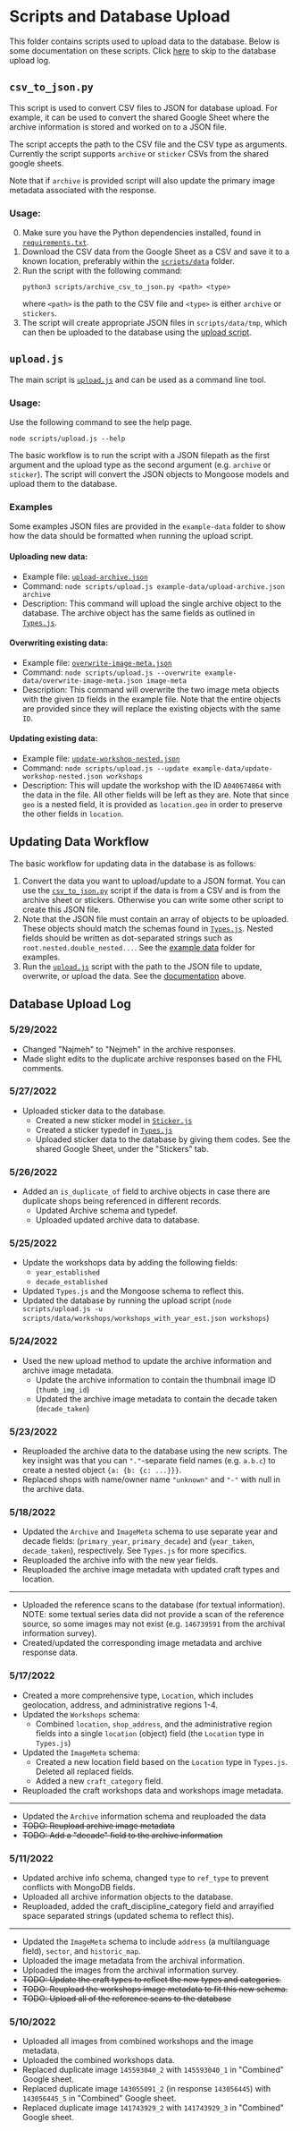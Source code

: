 # Scripts and Database Upload
This folder contains scripts used to upload data to the database. Below is some
documentation on these scripts. Click [here](#database-upload-log) to skip to
the database upload log.

## `csv_to_json.py`
This script is used to convert CSV files to JSON for database upload. For
example, it can be used to convert the shared Google Sheet where the archive
information is stored and worked on to a JSON file. 

The script accepts the path to the CSV file and the CSV type as arguments.
Currently the script supports `archive` or `sticker` CSVs from the shared google
sheets.

Note that if `archive` is provided script will also update the primary image
metadata associated with the response.

### Usage:
0. Make sure you have the Python dependencies installed, found in [`requirements.txt`](requirements.txt).
1. Download the CSV data from the Google Sheet as a CSV and save it to a known location, preferably within the [`scripts/data`](/scripts/data) folder.
2. Run the script with the following command:  
    ```
    python3 scripts/archive_csv_to_json.py <path> <type>
    ```
   where `<path>` is the path to the CSV file and `<type>` is either `archive` or `stickers`.
3. The script will create appropriate JSON files in `scripts/data/tmp`, which
   can then be uploaded to the database using the [upload script](#uploadjs).

## `upload.js`
The main script is [`upload.js`](upload.js) and can be used as a command line
tool.

### Usage:

Use the following command to see the help page.
```
node scripts/upload.js --help
```

The basic workflow is to run the script with a JSON filepath as the first
argument and the upload type as the second argument (e.g. `archive` or
`sticker`). The script will convert the JSON objects to Mongoose models and
upload them to the database.

### Examples
Some examples JSON files are provided in the `example-data` folder to show how
the data should be formatted when running the upload script.

#### **Uploading new data:**
  * Example file: [`upload-archive.json`](example-data/upload-archive.json)
  * Command: `node scripts/upload.js example-data/upload-archive.json
    archive`
  * Description: This command will upload the single archive object to the
    database. The archive object has the same fields as outlined in
    [`Types.js`](../models/Types.js).

#### **Overwriting existing data:**
  * Example file: [`overwrite-image-meta.json`](example-data/overwrite-image-meta.json)
  * Command: `node scripts/upload.js --overwrite example-data/overwrite-image-meta.json
    image-meta`
  * Description: This command will overwrite the two image meta objects with the
    given `ID` fields in the example file. Note that the entire objects are
    provided since they will replace the existing objects with the same `ID`.
#### **Updating existing data:**
  * Example file: [`update-workshop-nested.json`](example-data/update-workshop-nested.json)
  * Command: `node scripts/upload.js --update example-data/update-workshop-nested.json
    workshops`
  * Description: This will update the workshop with the ID `A040674864` with the data
    in the file. All other fields will be left as they are. Note that since
    `geo` is a nested field, it is provided as `location.geo` in order to
    preserve the other fields in `location`.


## Updating Data Workflow
The basic workflow for updating data in the database is as follows:

1. Convert the data you want to upload/update to a JSON format. You can use the
   [`csv_to_json.py`](#csv_to_json) script if the data is from a CSV and is from
   the archive sheet or stickers. Otherwise you can write some other script to
   create this JSON file.
2. Note that the JSON file must contain an array of objects to be uploaded.
   These objects should match the schemas found in
   [`Types.js`](../models/Types.js). Nested fields should be written as
   dot-separated strings such as `root.nested.double_nested...`. See the [example
   data](example-data/) folder for examples.   
3. Run the [`upload.js`](upload.js) script with the path to the JSON file to
   update, overwrite, or upload the data. See the [documentation](#uploadjs)
   above. 

## Database Upload Log

### 5/29/2022
* Changed "Najmeh" to "Nejmeh" in the archive responses.
* Made slight edits to the duplicate archive responses based on the FHL
  comments.

### 5/27/2022
* Uploaded sticker data to the database.
  * Created a new sticker model in [`Sticker.js`](../models/Sticker.js)
  * Created a sticker typedef in [`Types.js`](../models/Types.js)
  * Uploaded sticker data to the database by giving them codes. See the shared
    Google Sheet, under the "Stickers" tab. 
### 5/26/2022
* Added an `is_duplicate_of` field to archive objects in case there are
  duplicate shops being referenced in different records.
  * Updated Archive schema and typedef.
  * Uploaded updated archive data to database.
### 5/25/2022
* Update the workshops data by adding the following fields:
  * `year_established`
  * `decade_established`
* Updated `Types.js` and the Mongoose schema to reflect this.
* Updated the database by running the upload script (`node scripts/upload.js -u scripts/data/workshops/workshops_with_year_est.json workshops`) 
### 5/24/2022
* Used the new upload method to update the archive information and archive image
  metadata.
  * Update the archive information to contain the thumbnail image ID (`thumb_img_id`)
  * Updated the archive image metadata to contain the decade taken (`decade_taken`)

### 5/23/2022
* Reuploaded the archive data to the database using the new scripts. The key
  insight was that you can `"."`-separate field names (e.g. `a.b.c`) to create a
  nested object `{a: {b: {c: ...}}}`.
* Replaced shops with name/owner name `"unknown"` and `"-"` with null in the archive data.

### 5/18/2022
* Updated the `Archive` and `ImageMeta` schema to use separate year and decade
  fields: (`primary_year`, `primary_decade`) and (`year_taken`, `decade_taken`),
  respectively. See `Types.js` for more specifics.
* Reuploaded the archive info with the new year fields.
* Reuploaded the archive image metadata with updated craft types and location. 

---
* Uploaded the reference scans to the database (for textual information). NOTE:
  some textual series data did not provide a scan of the reference source, so
  some images may not exist (e.g. `146739591` from the archival information
  survey). 
* Created/updated the corresponding image metadata and archive response data.

### 5/17/2022
* Created a more comprehensive type, `Location`, which includes geolocation,
  address, and administrative regions 1-4.
* Updated the `Workshops` schema: 
  * Combined `location`, `shop_address`, and the administrative region fields
    into a single `location` (object) field (the `Location` type in `Types.js`)
* Updated the `ImageMeta` schema:
  * Created a new location field based on the `Location` type in `Types.js`.
    Deleted all replaced fields.
  * Added a new `craft_category` field. 
* Reuploaded the craft workshops data and workshops image metadata.

---
* Updated the `Archive` information schema and reuploaded the data
* ~~TODO: Reupload archive image metadata~~
* ~~TODO: Add a "decade" field to the archive information~~

### 5/11/2022
* Updated archive info schema, changed `type` to `ref_type` to prevent conflicts
  with MongoDB fields.
* Uploaded all archive information objects to the database.
* Reuploaded, added the craft_discipline_category field and arrayified space
  separated strings (updated schema to reflect this).

---
* Updated the `ImageMeta` schema to include `address` (a multilanguage field), `sector`, and `historic_map`.
* Uploaded the image metadata from the archival information.
* Uploaded the images from the archival information survey.
* ~~TODO: Update the craft types to reflect the new types and categories.~~
* ~~TODO: Reupload the workshops image metadata to fit this new schema.~~
* ~~TODO: Upload all of the reference scans to the database~~ 

### 5/10/2022
* Uploaded all images from combined workshops and the image metadata.
* Uploaded the combined workshops data. 
* Replaced duplicate image `145593040_2` with `145593040_1` in "Combined" Google sheet.
* Replaced duplicate image `143055091_2` (in response `143056445`) with `143056445_5` in "Combined" Google
  sheet.
* Replaced duplicate image `141743929_2` with `141743929_3` in "Combined" Google
  sheet.


